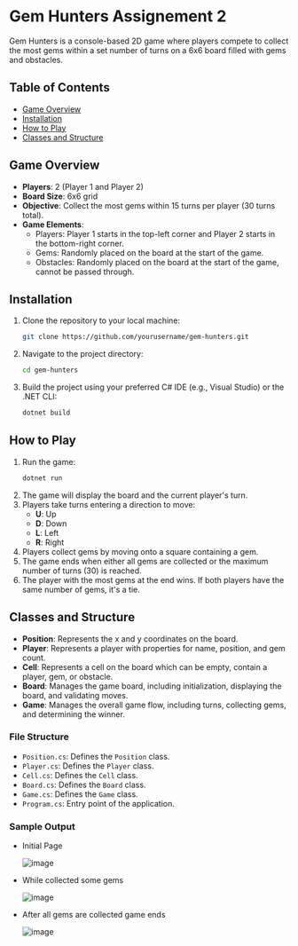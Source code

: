# Gem Hunters Assignement 2

Gem Hunters is a console-based 2D game where players compete to collect the most gems within a set number of turns on a 6x6 board filled with gems and obstacles.

## Table of Contents

- [Game Overview](#game-overview)
- [Installation](#installation)
- [How to Play](#how-to-play)
- [Classes and Structure](#classes-and-structure)

## Game Overview

- **Players**: 2 (Player 1 and Player 2)
- **Board Size**: 6x6 grid
- **Objective**: Collect the most gems within 15 turns per player (30 turns total).
- **Game Elements**:
  - Players: Player 1 starts in the top-left corner and Player 2 starts in the bottom-right corner.
  - Gems: Randomly placed on the board at the start of the game.
  - Obstacles: Randomly placed on the board at the start of the game, cannot be passed through.

## Installation

1. Clone the repository to your local machine:
    ```sh
    git clone https://github.com/yourusername/gem-hunters.git
    ```
2. Navigate to the project directory:
    ```sh
    cd gem-hunters
    ```
3. Build the project using your preferred C# IDE (e.g., Visual Studio) or the .NET CLI:
    ```sh
    dotnet build
    ```

## How to Play

1. Run the game:
    ```sh
    dotnet run
    ```
2. The game will display the board and the current player's turn.
3. Players take turns entering a direction to move:
    - **U**: Up
    - **D**: Down
    - **L**: Left
    - **R**: Right
4. Players collect gems by moving onto a square containing a gem.
5. The game ends when either all gems are collected or the maximum number of turns (30) is reached.
6. The player with the most gems at the end wins. If both players have the same number of gems, it's a tie.

## Classes and Structure

- **Position**: Represents the x and y coordinates on the board.
- **Player**: Represents a player with properties for name, position, and gem count.
- **Cell**: Represents a cell on the board which can be empty, contain a player, gem, or obstacle.
- **Board**: Manages the game board, including initialization, displaying the board, and validating moves.
- **Game**: Manages the overall game flow, including turns, collecting gems, and determining the winner.

### File Structure

- `Position.cs`: Defines the `Position` class.
- `Player.cs`: Defines the `Player` class.
- `Cell.cs`: Defines the `Cell` class.
- `Board.cs`: Defines the `Board` class.
- `Game.cs`: Defines the `Game` class.
- `Program.cs`: Entry point of the application.

### Sample Output

- Initial Page
  
  ![image](https://github.com/Yogesh-333/Gem-Hunters-Assignement-2/assets/69694320/e821cf1c-43f5-4cae-bb53-568a70bf759f)

- While collected some gems

  ![image](https://github.com/Yogesh-333/Gem-Hunters-Assignement-2/assets/69694320/91d4b3f3-c8d9-4d7c-9103-0008a1a8b1e7)

- After all gems are collected game ends

  ![image](https://github.com/Yogesh-333/Gem-Hunters-Assignement-2/assets/69694320/d48eeb25-3a7a-4ad0-95b0-6ec25609e742)



